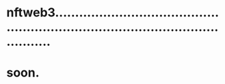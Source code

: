 # nftweb3.........................................................................................................
# soon.
